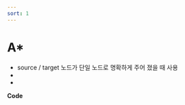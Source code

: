 ```yaml
---
sort: 1
---
```


# A*

* source / target 노드가 단일 노드로 명확하게 주어 졌을 때 사용
* 
* 





**Code**

```c++

```

